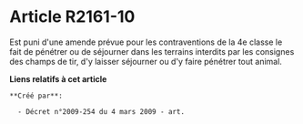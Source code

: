 # Article R2161-10

Est puni d'une amende prévue pour les contraventions de la 4e classe le fait de pénétrer ou de séjourner dans les terrains
interdits par les consignes des champs de tir, d'y laisser séjourner ou d'y faire pénétrer tout animal.

**Liens relatifs à cet article**

	**Créé par**:

	  - Décret n°2009-254 du 4 mars 2009 - art.
